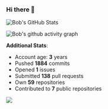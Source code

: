 ### Hi there 👋

![Bob's GitHub Stats](https://github-readme-stats.vercel.app/api?username=Bobthesoftwaredeveloper&show_icons=true&count_private=true&theme=react&hide=stars,prs,issues,contribs)

![Bob's github activity graph](https://github-readme-activity-graph-c.herokuapp.com/graph?username=BobTheSoftwareDeveloper&theme=react-dark)

**Additional Stats**:
- Account age: **3** years
- Pushed **1884** commits
- Opened **1** issues
- Submitted **138** pull requests
- Own **59** repositories
- Contributed to **7** public repositories

![](https://komarev.com/ghpvc/?username=BobTheSoftwareDeveloper)
